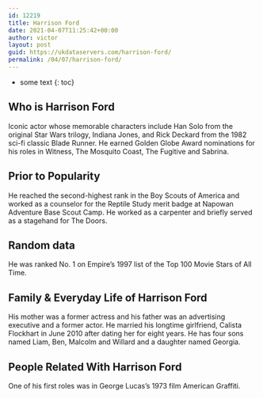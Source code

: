 ```yaml
---
id: 12219
title: Harrison Ford
date: 2021-04-07T11:25:42+00:00
author: victor
layout: post
guid: https://ukdataservers.com/harrison-ford/
permalink: /04/07/harrison-ford/
---
```


* some text
{: toc}


## Who is Harrison Ford



Iconic actor whose memorable characters include Han Solo from the original Star Wars trilogy, Indiana Jones, and Rick Deckard from the 1982 sci-fi classic Blade Runner. He earned Golden Globe Award nominations for his roles in Witness, The Mosquito Coast, The Fugitive and Sabrina.

                
                
                
## Prior to Popularity



He reached the second-highest rank in the Boy Scouts of America and worked as a counselor for the Reptile Study merit badge at Napowan Adventure Base Scout Camp. He worked as a carpenter and briefly served as a stagehand for The Doors.

                
                
                
## Random data



He was ranked No. 1 on Empire&#8217;s 1997 list of the Top 100 Movie Stars of All Time.

                
                
                
## Family & Everyday Life of Harrison Ford



His mother was a former actress and his father was an advertising executive and a former actor. He married his longtime girlfriend, Calista Flockhart in June 2010 after dating her for eight years. He has four sons named Liam, Ben, Malcolm and Willard and a daughter named Georgia.

                
                
                
## People Related With Harrison Ford



One of his first roles was in George Lucas&#8217;s 1973 film American Graffiti.

                
              
            
          
          
          